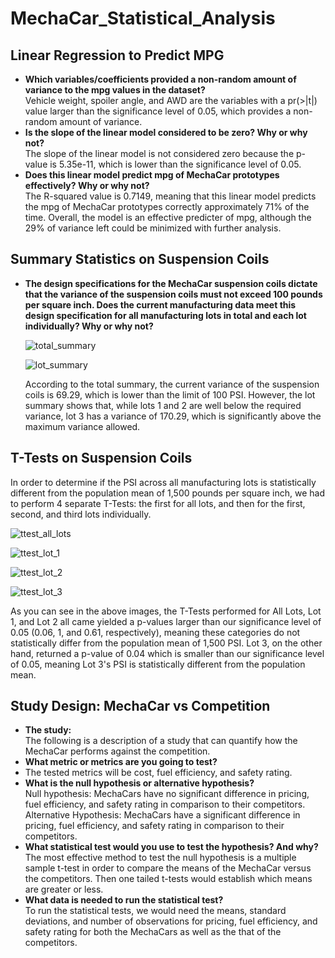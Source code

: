 # MechaCar_Statistical_Analysis

## Linear Regression to Predict MPG

<ul>
    <li><b>Which variables/coefficients provided a non-random amount of variance to the mpg values in the dataset?</b></li>
        Vehicle weight, spoiler angle, and AWD are the variables with a pr(>|t|) value larger than the significance level of 0.05, which provides a non-random amount of variance.
    <li><b>Is the slope of the linear model considered to be zero? Why or why not?</b></li>
        The slope of the linear model is not considered zero because the p-value is 5.35e-11, which is lower than the significance level of 0.05.
    <li><b>Does this linear model predict mpg of MechaCar prototypes effectively? Why or why not?</b></li>
        The R-squared value is 0.7149, meaning that this linear model predicts the mpg of MechaCar prototypes correctly approximately 71% of the time.  Overall, the model is an effective predicter of mpg, although the 29% of variance left could be minimized with further analysis.
</ul>

## Summary Statistics on Suspension Coils

<ul>
    <li><b>The design specifications for the MechaCar suspension coils dictate that the variance of the suspension coils must not exceed 100 pounds per square inch. Does the current manufacturing data meet this design specification for all manufacturing lots in total and each lot individually? Why or why not?</b></li>
    
![total_summary](https://user-images.githubusercontent.com/94088129/163823121-f293abc8-5a28-415c-a088-31e717b5baab.png)
    
![lot_summary](https://user-images.githubusercontent.com/94088129/163823220-7e23a2f9-d3cc-4ffa-bb71-2e4c193c4295.png)
    
According to the total summary, the current variance of the suspension coils is 69.29, which is lower than the limit of 100 PSI.  However, the lot summary shows that, while lots 1 and 2 are well below the required variance, lot 3 has a variance of 170.29, which is significantly above the maximum variance allowed.
</ul>

## T-Tests on Suspension Coils

In order to determine if the PSI across all manufacturing lots is statistically different from the population mean of 1,500 pounds per square inch, we had to perform 4 separate T-Tests: the first for all lots, and then for the first, second, and third lots individually.

![ttest_all_lots](https://user-images.githubusercontent.com/94088129/163826518-5d139155-da4f-4dd5-a5f6-361676cc57f0.png)

![ttest_lot_1](https://user-images.githubusercontent.com/94088129/163826525-f9477d0a-149e-4283-b73d-862081845eb2.png)

![ttest_lot_2](https://user-images.githubusercontent.com/94088129/163826536-c527b875-87ed-47d8-8754-60028279fe48.png)

![ttest_lot_3](https://user-images.githubusercontent.com/94088129/163826578-01cbbbfb-dc03-4063-bae9-34331104ebd8.png)

As you can see in the above images, the T-Tests performed for All Lots, Lot 1, and Lot 2 all came yielded a p-values larger than our significance level of 0.05 (0.06, 1, and 0.61, respectively), meaning these categories do not statistically differ from the population mean of 1,500 PSI.  Lot 3, on the other hand, returned a p-value of 0.04 which is smaller than our significance level of 0.05, meaning Lot 3's PSI is statistically different from the population mean.

## Study Design: MechaCar vs Competition

<ul>
    <li><b>The study:</b></li>
        The following is a description of a study that can quantify how the MechaCar performs against the competition.
    <li><b>What metric or metrics are you going to test?</b><li>
        The tested metrics will be cost, fuel efficiency, and safety rating.
    <li><b>What is the null hypothesis or alternative hypothesis?</b></li>
        Null hypothesis: MechaCars have no significant difference in pricing, fuel efficiency, and safety rating in comparison to their competitors.
        Alternative Hypothesis: MechaCars have a significant difference in pricing, fuel efficiency, and safety rating in comparison to their competitors.
    <li><b>What statistical test would you use to test the hypothesis? And why?</b></li>
        The most effective method to test the null hypothesis is a multiple sample t-test in order to compare the means of the MechaCar versus the competitors.  Then one tailed t-tests would establish which means are greater or less.
    <li><b>What data is needed to run the statistical test?</b></li>
        To run the statistical tests, we would need the means, standard deviations, and number of observations for pricing, fuel efficiency, and safety rating for both the MechaCars as well as the that of the competitors.
</ul>
